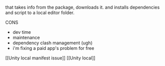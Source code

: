 
  that takes info from the package, downloads it.
  and installs dependencies and script to a local editor folder.
  
  CONS
  - dev time
  - maintenance
  - dependency clash management (ugh)
  - i'm fixing a paid app's problem for free

[[Unity local manifest issue]]
[[Unity local]]